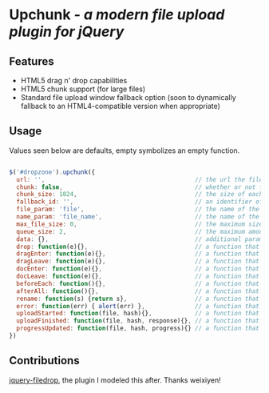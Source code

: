 Upchunk _- a modern file upload plugin for jQuery_
===========================

Features
-------------

- HTML5 drag n' drop capabilities
- HTML5 chunk support (for large files)
- Standard file upload window fallback option (soon to dynamically fallback to an HTML4-compatible version when appropriate)

Usage
-----

Values seen below are defaults, empty symbolizes an empty function.

```javascript

$('#dropzone').upchunk({
  url: '',                                          // the url the file will be sent to
  chunk: false,                                     // whether or not files will be sent to the server in chunks
  chunk_size: 1024,                                 // the size of each chunk
  fallback_id: '',                                  // an identifier of a standard file input field to optionally interface with the plugin
  file_param: 'file',                               // the name of the parameter the file will have when sent to the server
  name_param: 'file_name',                          // the name of the parameter the file name will have when sent to the server
  max_file_size: 0,                                 // the maximum size of each uploaded file, 0 for infinite
  queue_size: 2,                                    // the maximum amount of files to upload to the server at once
  data: {},                                         // additional parameters to be sent to the server
  drop: function(e){},                              // a function that will be executed when the files are dropped
  dragEnter: function(e){},                         // a function that will be executed when files are dragged over the dropzone
  dragLeave: function(e){},                         // a function that will be executed when dragged files leave the dropzone
  docEnter: function(e){},                          // a function that will be executed when dragged files enter the browser window
  docLeave: function(e){},                          // a function that will be executed when dragged files leave the browser window
  beforeEach: function(){},                         // a function that will be executed before each file begins uploading
  afterAll: function(){},                           // a function that will be executed after all files are finished uploading
  rename: function(s) {return s},                   // a function that will rename the file before being sent to the server
  error: function(err) { alert(err) },              // a function that responds to errors; err can be one of the following: ['BrowserNotSupported', 'FileTooLarge']
  uploadStarted: function(file, hash){},            // a function that is executed when an upload starts
  uploadFinished: function(file, hash, response){}, // a function that is executed when an upload finishes
  progressUpdated: function(file, hash, progress){} // a function that is executed each percentage update (soon to incorporate a refresh_rate parameter instead)
})

```

Contributions
-------------
[jquery-filedrop](http://github.com/weixiyen/jquery-filedrop), the plugin I modeled this after. Thanks weixiyen!